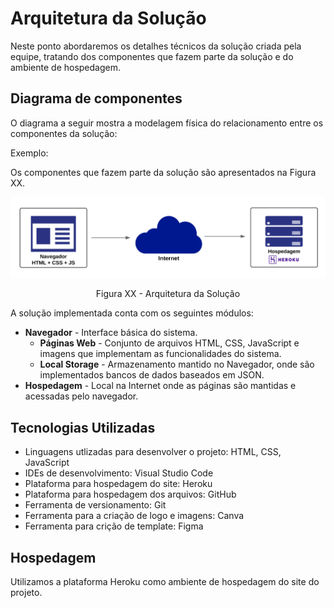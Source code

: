 # Arquitetura da Solução

Neste ponto abordaremos os detalhes técnicos da solução criada pela equipe, tratando dos componentes que fazem parte da solução e do ambiente de hospedagem.

## Diagrama de componentes

O diagrama a seguir mostra a modelagem física do relacionamento entre os componentes da solução:

Exemplo: 

Os componentes que fazem parte da solução são apresentados na Figura XX.

![Diagrama de Componentes](/docs/img/arquitetura_solucao.png)
<center>Figura XX - Arquitetura da Solução</center>

A solução implementada conta com os seguintes módulos:
- **Navegador** - Interface básica do sistema. 
  - **Páginas Web** - Conjunto de arquivos HTML, CSS, JavaScript e imagens que implementam as funcionalidades do sistema.
   - **Local Storage** - Armazenamento mantido no Navegador, onde são implementados bancos de dados baseados em JSON.
 - **Hospedagem** - Local na Internet onde as páginas são mantidas e acessadas pelo navegador.

## Tecnologias Utilizadas

- Linguagens utlizadas para desenvolver o projeto: HTML, CSS, JavaScript
- IDEs de desenvolvimento: Visual Studio Code
- Plataforma para hospedagem do site: Heroku
- Plataforma para hospedagem dos arquivos: GitHub
- Ferramenta de versionamento: Git
- Ferramenta para a criação de logo e imagens: Canva
- Ferramenta para crição de template: Figma

## Hospedagem

Utilizamos a plataforma Heroku como ambiente de hospedagem do site do projeto.